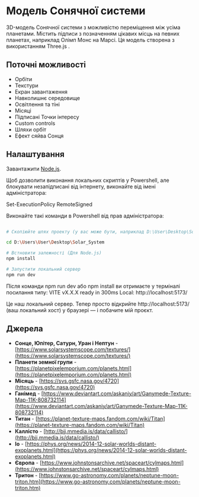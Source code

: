 # Модель Сонячної системи

3D-модель Сонячної системи з можливістю переміщення між усіма планетами. Містить підписи з позначенням цікавих місць на певних планетах, наприклад Олімп Монс на Марсі. Ця модель створена з використанням Three.js .

## Поточні можливості

- Орбіти
- Текстури
- Екран завантаження
- Навколишнє середовище
- Освітлення та тіні
- Місяці
- Підписані Точки інтересу
- Custom controls
- Шляхи орбіт
- Ефект сяйва Сонця

## Налаштування

Завантажити [Node.js](https://nodejs.org/en/download/).

Щоб дозволити виконання локальних скриптів у Powershell, але блокувати незапідписані від інтернету, виконайте від імені адміністратора:

Set-ExecutionPolicy RemoteSigned

Виконайте такі команди в Powershell від прав адміністратора:

```bash

# Скопіюйте шлях проекту (у вас може бути, наприклад D:\User\Desktop\Solar_System), тоді виконайте:

cd D:\Users\User\Desktop\Solar_System

# Встновити залежності (Для Node.js)
npm install

# Запустити локальний сервер
npm run dev

```
Після команди npm run dev або npm install ви отримаєте у терміналі посилання типу:
VITE vX.X.X ready in 300ms
Local: http://localhost:5173/

Це наш локальний сервер. Тепер просто відкрийте http://localhost:5173/ (ваш локальний хост) у браузері — і побачите мій проєкт.

## Джерела

- **Сонце, Юпітер, Сатурн, Уран і Нептун** - [https://www.solarsystemscope.com/textures/](https://www.solarsystemscope.com/textures/)
- **Планети земної групи** - [https://planetpixelemporium.com/planets.html](https://planetpixelemporium.com/planets.html)
- **Місяць** - [https://svs.gsfc.nasa.gov/4720](https://svs.gsfc.nasa.gov/4720)
- **Ганімед** - [https://www.deviantart.com/askaniy/art/Ganymede-Texture-Map-11K-808732114](https://www.deviantart.com/askaniy/art/Ganymede-Texture-Map-11K-808732114)
- **Титан** - [https://planet-texture-maps.fandom.com/wiki/Titan](https://planet-texture-maps.fandom.com/wiki/Titan)
- **Каллісто** - [http://bjj.mmedia.is/data/callisto/](http://bjj.mmedia.is/data/callisto/)
- **Іо** - [https://phys.org/news/2014-12-solar-worlds-distant-exoplanets.html](https://phys.org/news/2014-12-solar-worlds-distant-exoplanets.html)
- **Європа** - [https://www.johnstonsarchive.net/spaceart/cylmaps.html](https://www.johnstonsarchive.net/spaceart/cylmaps.html)
- **Тритон** - [https://www.go-astronomy.com/planets/neptune-moon-triton.htm](https://www.go-astronomy.com/planets/neptune-moon-triton.htm)
